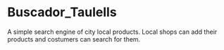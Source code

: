 # Buscador_Taulells
A simple search engine of city local products. Local shops can add their products and costumers can search for them.
